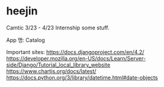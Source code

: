 # heejin
Camtic 3/23 - 4/23 Internship
some stuff.

App 명: Catalog

Important sites:
https://docs.djangoproject.com/en/4.2/ 
https://developer.mozilla.org/en-US/docs/Learn/Server-side/Django/Tutorial_local_library_website
https://www.chartjs.org/docs/latest/
https://docs.python.org/3/library/datetime.html#date-objects

